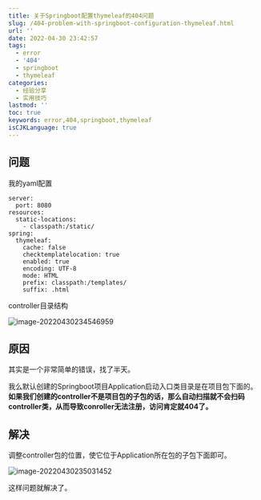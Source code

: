 ```yaml
---
title: 关于Springboot配置thymeleaf的404问题
slug: /404-problem-with-springboot-configuration-thymeleaf.html
url: ''
date: 2022-04-30 23:42:57
tags:
  - error
  - '404'
  - springboot
  - thymeleaf
categories:
  - 经验分享
  - 实用技巧
lastmod: ''
toc: true
keywords: error,404,springboot,thymeleaf
isCJKLanguage: true
---
```

## 问题

我的yaml配置

```
server:
  port: 8080
resources:
  static-locations:
    - classpath:/static/
spring:
  thymeleaf:
    cache: false
    checktemplatelocation: true
    enabled: true
    encoding: UTF-8
    mode: HTML
    prefix: classpath:/templates/
    suffix: .html
```

controller目录结构

![image-20220430234546959](https://img1.terwer.space/image-20220430234546959.png)

## 原因

其实是一个非常简单的错误，找了半天。

我么默认创建的Springboot项目Application启动入口类目录是在项目包下面的。**如果我们创建的controller不是项目包的子包的话，那么自动扫描就不会扫码controller类，从而导致conroller无法注册，访问肯定就404了。**

## 解决

调整controller包的位置，使它位于Application所在包的子包下面即可。

![image-20220430235031452](https://img1.terwer.space/image-20220430235031452.png)

这样问题就解决了。